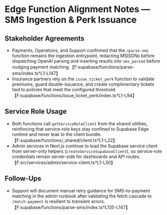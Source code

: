# Edge Function Alignment Notes — SMS Ingestion & Perk Issuance

## Stakeholder Agreements
- Payments, Operations, and Support confirmed that the `/parse-sms` function remains the ingestion entrypoint, redacting MSISDNs before dispatching OpenAI parsing and inserting results into `sms_parsed` before nudging payment matching.【F:supabase/functions/parse-sms/index.ts†L1-L147】
- Insurance partners rely on the `issue_ticket_perk` function to validate premiums, guard double-issuance, and create complimentary tickets tied to policies that meet the configured threshold.【F:supabase/functions/issue_ticket_perk/index.ts†L1-L94】

## Service Role Usage
- Both functions call `getServiceRoleClient` from the shared utilities, reinforcing that service-role keys stay confined to Supabase Edge runtime and never leak to the client bundle.【F:supabase/functions/_shared/client.ts†L1-L22】
- Admin services in Next.js continue to load the Supabase service client from server-only helpers (`createServiceSupabaseClient`), so service-role credentials remain server-side for dashboards and API routes.【F:src/services/admin/service-client.ts†L1-L50】

## Follow-Ups
- Support will document manual retry guidance for SMS-to-payment matching in the admin runbook after validating the fetch cascade to `/match-payment` is resilient to transient errors.【F:supabase/functions/parse-sms/index.ts†L135-L147】
